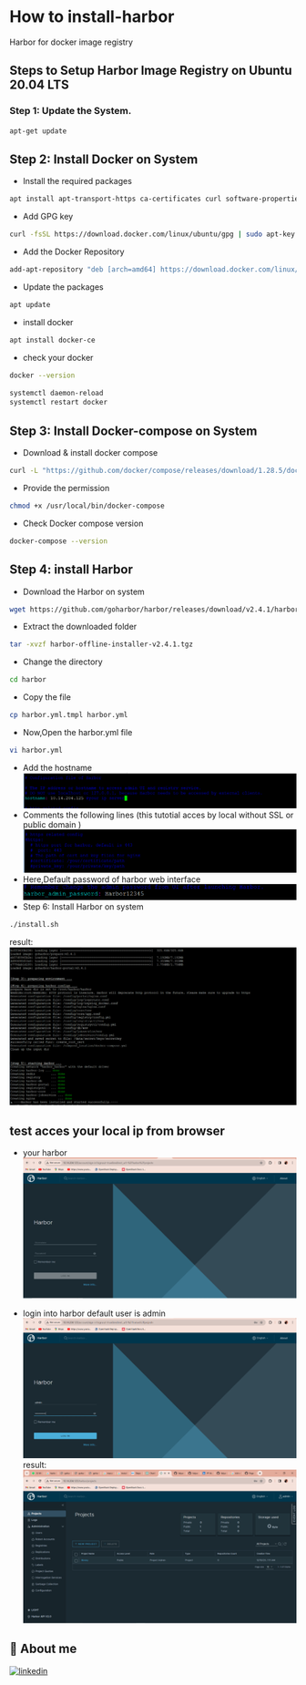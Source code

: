 # How to install-harbor
Harbor for docker image registry

## Steps to Setup Harbor Image Registry on Ubuntu 20.04 LTS
### Step 1: Update the System.
```bash
apt-get update
```
## Step 2: Install Docker on System
- Install the required packages
```bash
apt install apt-transport-https ca-certificates curl software-properties-common
```
- Add GPG key
```bash
curl -fsSL https://download.docker.com/linux/ubuntu/gpg | sudo apt-key add -
```
- Add the Docker Repository
```bash
add-apt-repository "deb [arch=amd64] https://download.docker.com/linux/ubuntu focal stable"
```
- Update the packages
```bash
apt update
```
- install docker
```bash
apt install docker-ce
```
- check your docker
```bash
docker --version
```
```bash
systemctl daemon-reload
systemctl restart docker
```

## Step 3: Install Docker-compose on System
- Download & install docker compose
```bash
curl -L "https://github.com/docker/compose/releases/download/1.28.5/docker-compose-$(uname -s)-$(uname -m)" -o /usr/local/bin/docker-compose
```
- Provide the permission
```bash
chmod +x /usr/local/bin/docker-compose
```
- Check Docker compose version
```bash
docker-compose --version
```

## Step 4: install Harbor
- Download the Harbor on system
```bash
wget https://github.com/goharbor/harbor/releases/download/v2.4.1/harbor-offline-installer-v2.4.1.tgz
```

- Extract the downloaded folder
```bash
tar -xvzf harbor-offline-installer-v2.4.1.tgz
```
- Change the directory
```bash
cd harbor
```

- Copy the file
```bash
cp harbor.yml.tmpl harbor.yml
```
- Now,Open the harbor.yml file
```bash
vi harbor.yml
```
- Add the hostname
![Alt text](image.png)
- Comments the following lines (this tutotial acces by local without SSL or public domain )
![Alt text](image-1.png)
- Here,Default password of harbor web interface
![Alt text](image-2.png)
- Step 6: Install Harbor on system
```bash
./install.sh
```
result:
![Alt text](image-3.png)

## test acces your local ip from browser
- your harbor
![Alt text](image-4.png)

- login into harbor default user is admin
![Alt text](image-5.png)
result:
![Alt text](image-6.png)

## 🔗 About me
[![linkedin](https://img.shields.io/badge/linkedin-0A66C2?style=for-the-badge&logo=linkedin&logoColor=white)](https://www.linkedin.com/in/falyan-zuril-587585247/)